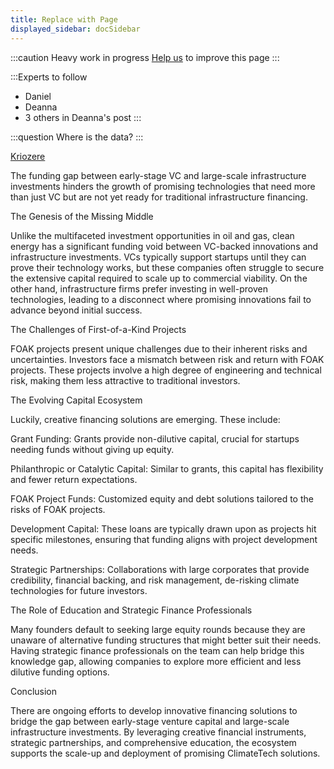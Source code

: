 ```yaml
---
title: Replace with Page 
displayed_sidebar: docSidebar
---
```

:::caution
Heavy work in progress
[Help us](../contribute) to improve this page
:::

:::Experts to follow
- Daniel
- Deanna
- 3 others in Deanna's post
:::

:::question
Where is the data?
:::

[Kriozere](https://substack.com/app-link/post?publication_id=2685124&post_id=149615725)

The funding gap between early-stage VC and large-scale infrastructure investments hinders the growth of promising technologies that need more than just VC but are not yet ready for traditional infrastructure financing.

The Genesis of the Missing Middle

Unlike the multifaceted investment opportunities in oil and gas, clean energy has a significant funding void between VC-backed innovations and infrastructure investments. VCs typically support startups until they can prove their technology works, but these companies often struggle to secure the extensive capital required to scale up to commercial viability. On the other hand, infrastructure firms prefer investing in well-proven technologies, leading to a disconnect where promising innovations fail to advance beyond initial success.

The Challenges of First-of-a-Kind Projects

FOAK projects present unique challenges due to their inherent risks and uncertainties. Investors face a mismatch between risk and return with FOAK projects. These projects involve a high degree of engineering and technical risk, making them less attractive to traditional investors.

The Evolving Capital Ecosystem

Luckily, creative financing solutions are emerging. These include:

Grant Funding: Grants provide non-dilutive capital, crucial for startups needing funds without giving up equity.

Philanthropic or Catalytic Capital: Similar to grants, this capital has flexibility and fewer return expectations.

FOAK Project Funds: Customized equity and debt solutions tailored to the risks of FOAK projects.

Development Capital: These loans are typically drawn upon as projects hit specific milestones, ensuring that funding aligns with project development needs.

Strategic Partnerships: Collaborations with large corporates that provide credibility, financial backing, and risk management, de-risking climate technologies for future investors.

The Role of Education and Strategic Finance Professionals

Many founders default to seeking large equity rounds because they are unaware of alternative funding structures that might better suit their needs. Having strategic finance professionals on the team can help bridge this knowledge gap, allowing companies to explore more efficient and less dilutive funding options.

Conclusion

There are ongoing efforts to develop innovative financing solutions to bridge the gap between early-stage venture capital and large-scale infrastructure investments. By leveraging creative financial instruments, strategic partnerships, and comprehensive education, the ecosystem supports the scale-up and deployment of promising ClimateTech solutions.